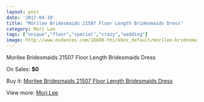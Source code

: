 ```yaml
---
layout: post
date: '2017-04-19'
title: "Morilee Bridesmaids 21507 Floor Length Bridesmaids Dress"
category: Mori Lee
tags: ["unique","floor","special","crazy","wedding"]
image: http://www.eudances.com/18898-thickbox_default/morilee-bridesmaids-21507-floor-length-bridesmaids-dress.jpg
---
```

Morilee Bridesmaids 21507 Floor Length Bridesmaids Dress

On Sales: **$0**
<a href="https://www.eudances.com/en/mori-lee/5617-morilee-bridesmaids-21507-floor-length-bridesmaids-dress.html"><amp-img layout="responsive" width="600" height="600" src="//www.eudances.com/18898-thickbox_default/morilee-bridesmaids-21507-floor-length-bridesmaids-dress.jpg" alt="Morilee Bridesmaids 21507 Floor Length Bridesmaids Dress 0" /></a>
<a href="https://www.eudances.com/en/mori-lee/5617-morilee-bridesmaids-21507-floor-length-bridesmaids-dress.html"><amp-img layout="responsive" width="600" height="600" src="//www.eudances.com/18900-thickbox_default/morilee-bridesmaids-21507-floor-length-bridesmaids-dress.jpg" alt="Morilee Bridesmaids 21507 Floor Length Bridesmaids Dress 1" /></a>
<a href="https://www.eudances.com/en/mori-lee/5617-morilee-bridesmaids-21507-floor-length-bridesmaids-dress.html"><amp-img layout="responsive" width="600" height="600" src="//www.eudances.com/18899-thickbox_default/morilee-bridesmaids-21507-floor-length-bridesmaids-dress.jpg" alt="Morilee Bridesmaids 21507 Floor Length Bridesmaids Dress 2" /></a>

Buy it: [Morilee Bridesmaids 21507 Floor Length Bridesmaids Dress](https://www.eudances.com/en/mori-lee/5617-morilee-bridesmaids-21507-floor-length-bridesmaids-dress.html "Morilee Bridesmaids 21507 Floor Length Bridesmaids Dress")

View more: [Mori Lee](https://www.eudances.com/en/65-mori-lee "Mori Lee")